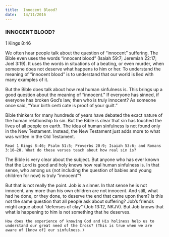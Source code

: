 ```yaml
---
title:  Innocent Blood?
date:   14/11/2016
---
```


### INNOCENT BLOOD?

1 Kings 8:46

We often hear people talk about the question of “innocent” suffering. The Bible even uses the words “innocent blood” (Isaiah 59:7; Jeremiah 22:17; Joel 3:19). It uses the words in situations of a beating, or even murder, when someone does not deserve what happens to him or her. To understand the meaning of “innocent blood” is to understand that our world is  lled with many examples of it.

But the Bible does talk about how real human sinfulness is. This brings up a good question about the meaning of “innocent.” If everyone has sinned, if everyone has broken God’s law, then who is truly innocent? As someone once said, “Your birth certi cate is proof of your guilt.”

Bible thinkers for many hundreds of years have debated the exact nature of the human relationship to sin. But the Bible is clear that sin has touched the lives of all people on earth. The idea of human sinfulness is not found only in the New Testament. Instead, the New Testament just adds more to what was written in the Old Testament.

`Read 1 Kings 8:46; Psalm 51:5; Proverbs 20:9; Isaiah 53:6; and Romans 3:10–20. What do these verses teach about how real sin is?`

The Bible is very clear about the subject. But anyone who has ever known that the Lord is good and holy knows how real human sinfulness is. In that sense, who among us (not including the question of babies and young children for now) is truly “innocent”?

But that is not really the point. Job is a sinner. In that sense he is not innocent, any more than his own children are not innocent. And still, what had he done, or they done, to deserve the end that came upon them? Is this not the same question that all people ask about suffering? Job’s friends might argue about “defenses of clay” (Job 13:12, NKJV). But Job knows that what is happening to him is not something that he deserves.

`How does the experience of knowing God and His holiness help us to understand our great need of the Cross? (This is true when we are aware of [know of] our sinfulness.)`